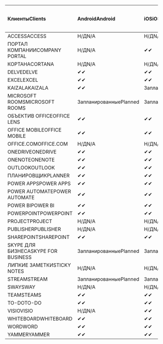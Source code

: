 <!-- This file is generated automatically. Changes made to this file will be overwritten.-->
|<span data-ttu-id="3adf0-101">Клиенты</span><span class="sxs-lookup"><span data-stu-id="3adf0-101">Clients</span></span>|<span data-ttu-id="3adf0-102">Android</span><span class="sxs-lookup"><span data-stu-id="3adf0-102">Android</span></span>|<span data-ttu-id="3adf0-103">iOS</span><span class="sxs-lookup"><span data-stu-id="3adf0-103">iOS</span></span>|<span data-ttu-id="3adf0-104">"Mac";</span><span class="sxs-lookup"><span data-stu-id="3adf0-104">Mac</span></span>|<span data-ttu-id="3adf0-105">Windows 10</span><span class="sxs-lookup"><span data-stu-id="3adf0-105">Windows 10</span></span><br><span data-ttu-id="3adf0-106">Desktop</span><span class="sxs-lookup"><span data-stu-id="3adf0-106">Desktop</span></span>|<span data-ttu-id="3adf0-107">Windows 10</span><span class="sxs-lookup"><span data-stu-id="3adf0-107">Windows 10</span></span><br><span data-ttu-id="3adf0-108">Современные приложения</span><span class="sxs-lookup"><span data-stu-id="3adf0-108">Modern Apps</span></span>|
|:-|:-|:-|:-|:-|:-|
|<span data-ttu-id="3adf0-109">ACCESS</span><span class="sxs-lookup"><span data-stu-id="3adf0-109">ACCESS</span></span>|<span data-ttu-id="3adf0-110">Н/Д</span><span class="sxs-lookup"><span data-stu-id="3adf0-110">N/A</span></span>|<span data-ttu-id="3adf0-111">Н/Д</span><span class="sxs-lookup"><span data-stu-id="3adf0-111">N/A</span></span>|<span data-ttu-id="3adf0-112">Н/Д</span><span class="sxs-lookup"><span data-stu-id="3adf0-112">N/A</span></span>|<span data-ttu-id="3adf0-113">✔</span><span class="sxs-lookup"><span data-stu-id="3adf0-113">✔</span></span>|<span data-ttu-id="3adf0-114">Н/Д</span><span class="sxs-lookup"><span data-stu-id="3adf0-114">N/A</span></span>|
|<span data-ttu-id="3adf0-115">ПОРТАЛ КОМПАНИИ</span><span class="sxs-lookup"><span data-stu-id="3adf0-115">COMPANY PORTAL</span></span>|<span data-ttu-id="3adf0-116">Н/Д</span><span class="sxs-lookup"><span data-stu-id="3adf0-116">N/A</span></span>|<span data-ttu-id="3adf0-117">✔</span><span class="sxs-lookup"><span data-stu-id="3adf0-117">✔</span></span>|<span data-ttu-id="3adf0-118">Запланированные</span><span class="sxs-lookup"><span data-stu-id="3adf0-118">Planned</span></span>|<span data-ttu-id="3adf0-119">Н/Д</span><span class="sxs-lookup"><span data-stu-id="3adf0-119">N/A</span></span>|<span data-ttu-id="3adf0-120">✔</span><span class="sxs-lookup"><span data-stu-id="3adf0-120">✔</span></span>|
|<span data-ttu-id="3adf0-121">КОРТАНА</span><span class="sxs-lookup"><span data-stu-id="3adf0-121">CORTANA</span></span>|<span data-ttu-id="3adf0-122">Н/Д</span><span class="sxs-lookup"><span data-stu-id="3adf0-122">N/A</span></span>|<span data-ttu-id="3adf0-123">Н/Д</span><span class="sxs-lookup"><span data-stu-id="3adf0-123">N/A</span></span>|<span data-ttu-id="3adf0-124">Н/Д</span><span class="sxs-lookup"><span data-stu-id="3adf0-124">N/A</span></span>|<span data-ttu-id="3adf0-125">Н/Д</span><span class="sxs-lookup"><span data-stu-id="3adf0-125">N/A</span></span>|<span data-ttu-id="3adf0-126">✔</span><span class="sxs-lookup"><span data-stu-id="3adf0-126">✔</span></span>|
|<span data-ttu-id="3adf0-127">DELVE</span><span class="sxs-lookup"><span data-stu-id="3adf0-127">DELVE</span></span>|<span data-ttu-id="3adf0-128">✔</span><span class="sxs-lookup"><span data-stu-id="3adf0-128">✔</span></span>|<span data-ttu-id="3adf0-129">✔</span><span class="sxs-lookup"><span data-stu-id="3adf0-129">✔</span></span>|<span data-ttu-id="3adf0-130">Н/Д</span><span class="sxs-lookup"><span data-stu-id="3adf0-130">N/A</span></span>|<span data-ttu-id="3adf0-131">Н/Д</span><span class="sxs-lookup"><span data-stu-id="3adf0-131">N/A</span></span>|<span data-ttu-id="3adf0-132">Н/Д</span><span class="sxs-lookup"><span data-stu-id="3adf0-132">N/A</span></span>|
|<span data-ttu-id="3adf0-133">EXCEL</span><span class="sxs-lookup"><span data-stu-id="3adf0-133">EXCEL</span></span>|<span data-ttu-id="3adf0-134">✔</span><span class="sxs-lookup"><span data-stu-id="3adf0-134">✔</span></span>|<span data-ttu-id="3adf0-135">✔</span><span class="sxs-lookup"><span data-stu-id="3adf0-135">✔</span></span>|<span data-ttu-id="3adf0-136">✔</span><span class="sxs-lookup"><span data-stu-id="3adf0-136">✔</span></span>|<span data-ttu-id="3adf0-137">✔</span><span class="sxs-lookup"><span data-stu-id="3adf0-137">✔</span></span>|<span data-ttu-id="3adf0-138">✔</span><span class="sxs-lookup"><span data-stu-id="3adf0-138">✔</span></span>|
|<span data-ttu-id="3adf0-139">KAIZALA</span><span class="sxs-lookup"><span data-stu-id="3adf0-139">KAIZALA</span></span>|<span data-ttu-id="3adf0-140">✔</span><span class="sxs-lookup"><span data-stu-id="3adf0-140">✔</span></span>|<span data-ttu-id="3adf0-141">Запланированные</span><span class="sxs-lookup"><span data-stu-id="3adf0-141">Planned</span></span>|<span data-ttu-id="3adf0-142">Н/Д</span><span class="sxs-lookup"><span data-stu-id="3adf0-142">N/A</span></span>|<span data-ttu-id="3adf0-143">Н/Д</span><span class="sxs-lookup"><span data-stu-id="3adf0-143">N/A</span></span>|<span data-ttu-id="3adf0-144">Н/Д</span><span class="sxs-lookup"><span data-stu-id="3adf0-144">N/A</span></span>|
|<span data-ttu-id="3adf0-145">MICROSOFT ROOMS</span><span class="sxs-lookup"><span data-stu-id="3adf0-145">MICROSOFT ROOMS</span></span>|<span data-ttu-id="3adf0-146">Запланированные</span><span class="sxs-lookup"><span data-stu-id="3adf0-146">Planned</span></span>|<span data-ttu-id="3adf0-147">Запланированные</span><span class="sxs-lookup"><span data-stu-id="3adf0-147">Planned</span></span>|<span data-ttu-id="3adf0-148">Н/Д</span><span class="sxs-lookup"><span data-stu-id="3adf0-148">N/A</span></span>|<span data-ttu-id="3adf0-149">Н/Д</span><span class="sxs-lookup"><span data-stu-id="3adf0-149">N/A</span></span>|<span data-ttu-id="3adf0-150">Н/Д</span><span class="sxs-lookup"><span data-stu-id="3adf0-150">N/A</span></span>|
|<span data-ttu-id="3adf0-151">ОБЪЕКТИВ OFFICE</span><span class="sxs-lookup"><span data-stu-id="3adf0-151">OFFICE LENS</span></span>|<span data-ttu-id="3adf0-152">✔</span><span class="sxs-lookup"><span data-stu-id="3adf0-152">✔</span></span>|<span data-ttu-id="3adf0-153">✔</span><span class="sxs-lookup"><span data-stu-id="3adf0-153">✔</span></span>|<span data-ttu-id="3adf0-154">Н/Д</span><span class="sxs-lookup"><span data-stu-id="3adf0-154">N/A</span></span>|<span data-ttu-id="3adf0-155">Н/Д</span><span class="sxs-lookup"><span data-stu-id="3adf0-155">N/A</span></span>|<span data-ttu-id="3adf0-156">Н/Д</span><span class="sxs-lookup"><span data-stu-id="3adf0-156">N/A</span></span>|
|<span data-ttu-id="3adf0-157">OFFICE MOBILE</span><span class="sxs-lookup"><span data-stu-id="3adf0-157">OFFICE MOBILE</span></span>|<span data-ttu-id="3adf0-158">✔</span><span class="sxs-lookup"><span data-stu-id="3adf0-158">✔</span></span>|<span data-ttu-id="3adf0-159">✔</span><span class="sxs-lookup"><span data-stu-id="3adf0-159">✔</span></span>|<span data-ttu-id="3adf0-160">Н/Д</span><span class="sxs-lookup"><span data-stu-id="3adf0-160">N/A</span></span>|<span data-ttu-id="3adf0-161">Н/Д</span><span class="sxs-lookup"><span data-stu-id="3adf0-161">N/A</span></span>|<span data-ttu-id="3adf0-162">Н/Д</span><span class="sxs-lookup"><span data-stu-id="3adf0-162">N/A</span></span>|
|<span data-ttu-id="3adf0-163">OFFICE.COM</span><span class="sxs-lookup"><span data-stu-id="3adf0-163">OFFICE.COM</span></span>|<span data-ttu-id="3adf0-164">Н/Д</span><span class="sxs-lookup"><span data-stu-id="3adf0-164">N/A</span></span>|<span data-ttu-id="3adf0-165">Н/Д</span><span class="sxs-lookup"><span data-stu-id="3adf0-165">N/A</span></span>|<span data-ttu-id="3adf0-166">Н/Д</span><span class="sxs-lookup"><span data-stu-id="3adf0-166">N/A</span></span>|<span data-ttu-id="3adf0-167">Н/Д</span><span class="sxs-lookup"><span data-stu-id="3adf0-167">N/A</span></span>|<span data-ttu-id="3adf0-168">✔</span><span class="sxs-lookup"><span data-stu-id="3adf0-168">✔</span></span>|
|<span data-ttu-id="3adf0-169">ONEDRIVE</span><span class="sxs-lookup"><span data-stu-id="3adf0-169">ONEDRIVE</span></span>|<span data-ttu-id="3adf0-170">✔</span><span class="sxs-lookup"><span data-stu-id="3adf0-170">✔</span></span>|<span data-ttu-id="3adf0-171">✔</span><span class="sxs-lookup"><span data-stu-id="3adf0-171">✔</span></span>|<span data-ttu-id="3adf0-172">Запланированные</span><span class="sxs-lookup"><span data-stu-id="3adf0-172">Planned</span></span>|<span data-ttu-id="3adf0-173">✔</span><span class="sxs-lookup"><span data-stu-id="3adf0-173">✔</span></span>|<span data-ttu-id="3adf0-174">✔</span><span class="sxs-lookup"><span data-stu-id="3adf0-174">✔</span></span>|
|<span data-ttu-id="3adf0-175">ONENOTE</span><span class="sxs-lookup"><span data-stu-id="3adf0-175">ONENOTE</span></span>|<span data-ttu-id="3adf0-176">✔</span><span class="sxs-lookup"><span data-stu-id="3adf0-176">✔</span></span>|<span data-ttu-id="3adf0-177">✔</span><span class="sxs-lookup"><span data-stu-id="3adf0-177">✔</span></span>|<span data-ttu-id="3adf0-178">✔</span><span class="sxs-lookup"><span data-stu-id="3adf0-178">✔</span></span>|<span data-ttu-id="3adf0-179">Запланированные</span><span class="sxs-lookup"><span data-stu-id="3adf0-179">Planned</span></span>|<span data-ttu-id="3adf0-180">✔</span><span class="sxs-lookup"><span data-stu-id="3adf0-180">✔</span></span>|
|<span data-ttu-id="3adf0-181">OUTLOOK</span><span class="sxs-lookup"><span data-stu-id="3adf0-181">OUTLOOK</span></span>|<span data-ttu-id="3adf0-182">✔</span><span class="sxs-lookup"><span data-stu-id="3adf0-182">✔</span></span>|<span data-ttu-id="3adf0-183">✔</span><span class="sxs-lookup"><span data-stu-id="3adf0-183">✔</span></span>|<span data-ttu-id="3adf0-184">✔</span><span class="sxs-lookup"><span data-stu-id="3adf0-184">✔</span></span>|<span data-ttu-id="3adf0-185">✔</span><span class="sxs-lookup"><span data-stu-id="3adf0-185">✔</span></span>|<span data-ttu-id="3adf0-186">✔</span><span class="sxs-lookup"><span data-stu-id="3adf0-186">✔</span></span>|
|<span data-ttu-id="3adf0-187">ПЛАНИРОВЩИК</span><span class="sxs-lookup"><span data-stu-id="3adf0-187">PLANNER</span></span>|<span data-ttu-id="3adf0-188">✔</span><span class="sxs-lookup"><span data-stu-id="3adf0-188">✔</span></span>|<span data-ttu-id="3adf0-189">✔</span><span class="sxs-lookup"><span data-stu-id="3adf0-189">✔</span></span>|<span data-ttu-id="3adf0-190">Н/Д</span><span class="sxs-lookup"><span data-stu-id="3adf0-190">N/A</span></span>|<span data-ttu-id="3adf0-191">Н/Д</span><span class="sxs-lookup"><span data-stu-id="3adf0-191">N/A</span></span>|<span data-ttu-id="3adf0-192">Н/Д</span><span class="sxs-lookup"><span data-stu-id="3adf0-192">N/A</span></span>|
|<span data-ttu-id="3adf0-193">POWER APPS</span><span class="sxs-lookup"><span data-stu-id="3adf0-193">POWER APPS</span></span>|<span data-ttu-id="3adf0-194">✔</span><span class="sxs-lookup"><span data-stu-id="3adf0-194">✔</span></span>|<span data-ttu-id="3adf0-195">✔</span><span class="sxs-lookup"><span data-stu-id="3adf0-195">✔</span></span>|<span data-ttu-id="3adf0-196">Н/Д</span><span class="sxs-lookup"><span data-stu-id="3adf0-196">N/A</span></span>|<span data-ttu-id="3adf0-197">Н/Д</span><span class="sxs-lookup"><span data-stu-id="3adf0-197">N/A</span></span>|<span data-ttu-id="3adf0-198">Запланированные</span><span class="sxs-lookup"><span data-stu-id="3adf0-198">Planned</span></span>|
|<span data-ttu-id="3adf0-199">POWER AUTOMATE</span><span class="sxs-lookup"><span data-stu-id="3adf0-199">POWER AUTOMATE</span></span>|<span data-ttu-id="3adf0-200">✔</span><span class="sxs-lookup"><span data-stu-id="3adf0-200">✔</span></span>|<span data-ttu-id="3adf0-201">✔</span><span class="sxs-lookup"><span data-stu-id="3adf0-201">✔</span></span>|<span data-ttu-id="3adf0-202">Н/Д</span><span class="sxs-lookup"><span data-stu-id="3adf0-202">N/A</span></span>|<span data-ttu-id="3adf0-203">Н/Д</span><span class="sxs-lookup"><span data-stu-id="3adf0-203">N/A</span></span>|<span data-ttu-id="3adf0-204">Н/Д</span><span class="sxs-lookup"><span data-stu-id="3adf0-204">N/A</span></span>|
|<span data-ttu-id="3adf0-205">POWER BI</span><span class="sxs-lookup"><span data-stu-id="3adf0-205">POWER BI</span></span>|<span data-ttu-id="3adf0-206">✔</span><span class="sxs-lookup"><span data-stu-id="3adf0-206">✔</span></span>|<span data-ttu-id="3adf0-207">✔</span><span class="sxs-lookup"><span data-stu-id="3adf0-207">✔</span></span>|<span data-ttu-id="3adf0-208">Н/Д</span><span class="sxs-lookup"><span data-stu-id="3adf0-208">N/A</span></span>|<span data-ttu-id="3adf0-209">Запланированные</span><span class="sxs-lookup"><span data-stu-id="3adf0-209">Planned</span></span>|<span data-ttu-id="3adf0-210">✔</span><span class="sxs-lookup"><span data-stu-id="3adf0-210">✔</span></span>|
|<span data-ttu-id="3adf0-211">POWERPOINT</span><span class="sxs-lookup"><span data-stu-id="3adf0-211">POWERPOINT</span></span>|<span data-ttu-id="3adf0-212">✔</span><span class="sxs-lookup"><span data-stu-id="3adf0-212">✔</span></span>|<span data-ttu-id="3adf0-213">✔</span><span class="sxs-lookup"><span data-stu-id="3adf0-213">✔</span></span>|<span data-ttu-id="3adf0-214">✔</span><span class="sxs-lookup"><span data-stu-id="3adf0-214">✔</span></span>|<span data-ttu-id="3adf0-215">✔</span><span class="sxs-lookup"><span data-stu-id="3adf0-215">✔</span></span>|<span data-ttu-id="3adf0-216">✔</span><span class="sxs-lookup"><span data-stu-id="3adf0-216">✔</span></span>|
|<span data-ttu-id="3adf0-217">PROJECT</span><span class="sxs-lookup"><span data-stu-id="3adf0-217">PROJECT</span></span>|<span data-ttu-id="3adf0-218">Н/Д</span><span class="sxs-lookup"><span data-stu-id="3adf0-218">N/A</span></span>|<span data-ttu-id="3adf0-219">Н/Д</span><span class="sxs-lookup"><span data-stu-id="3adf0-219">N/A</span></span>|<span data-ttu-id="3adf0-220">Н/Д</span><span class="sxs-lookup"><span data-stu-id="3adf0-220">N/A</span></span>|<span data-ttu-id="3adf0-221">✔</span><span class="sxs-lookup"><span data-stu-id="3adf0-221">✔</span></span>|<span data-ttu-id="3adf0-222">Н/Д</span><span class="sxs-lookup"><span data-stu-id="3adf0-222">N/A</span></span>|
|<span data-ttu-id="3adf0-223">PUBLISHER</span><span class="sxs-lookup"><span data-stu-id="3adf0-223">PUBLISHER</span></span>|<span data-ttu-id="3adf0-224">Н/Д</span><span class="sxs-lookup"><span data-stu-id="3adf0-224">N/A</span></span>|<span data-ttu-id="3adf0-225">Н/Д</span><span class="sxs-lookup"><span data-stu-id="3adf0-225">N/A</span></span>|<span data-ttu-id="3adf0-226">Н/Д</span><span class="sxs-lookup"><span data-stu-id="3adf0-226">N/A</span></span>|<span data-ttu-id="3adf0-227">✔</span><span class="sxs-lookup"><span data-stu-id="3adf0-227">✔</span></span>|<span data-ttu-id="3adf0-228">Н/Д</span><span class="sxs-lookup"><span data-stu-id="3adf0-228">N/A</span></span>|
|<span data-ttu-id="3adf0-229">SHAREPOINT</span><span class="sxs-lookup"><span data-stu-id="3adf0-229">SHAREPOINT</span></span>|<span data-ttu-id="3adf0-230">✔</span><span class="sxs-lookup"><span data-stu-id="3adf0-230">✔</span></span>|<span data-ttu-id="3adf0-231">✔</span><span class="sxs-lookup"><span data-stu-id="3adf0-231">✔</span></span>|<span data-ttu-id="3adf0-232">Н/Д</span><span class="sxs-lookup"><span data-stu-id="3adf0-232">N/A</span></span>|<span data-ttu-id="3adf0-233">Н/Д</span><span class="sxs-lookup"><span data-stu-id="3adf0-233">N/A</span></span>|<span data-ttu-id="3adf0-234">Н/Д</span><span class="sxs-lookup"><span data-stu-id="3adf0-234">N/A</span></span>|
|<span data-ttu-id="3adf0-235">SKYPE ДЛЯ БИЗНЕСА</span><span class="sxs-lookup"><span data-stu-id="3adf0-235">SKYPE FOR BUSINESS</span></span>|<span data-ttu-id="3adf0-236">Запланированные</span><span class="sxs-lookup"><span data-stu-id="3adf0-236">Planned</span></span>|<span data-ttu-id="3adf0-237">Запланированные</span><span class="sxs-lookup"><span data-stu-id="3adf0-237">Planned</span></span>|<span data-ttu-id="3adf0-238">Н/Д</span><span class="sxs-lookup"><span data-stu-id="3adf0-238">N/A</span></span>|<span data-ttu-id="3adf0-239">Н/Д</span><span class="sxs-lookup"><span data-stu-id="3adf0-239">N/A</span></span>|<span data-ttu-id="3adf0-240">Н/Д</span><span class="sxs-lookup"><span data-stu-id="3adf0-240">N/A</span></span>|
|<span data-ttu-id="3adf0-241">ЛИПКИЕ ЗАМЕТКИ</span><span class="sxs-lookup"><span data-stu-id="3adf0-241">STICKY NOTES</span></span>|<span data-ttu-id="3adf0-242">Н/Д</span><span class="sxs-lookup"><span data-stu-id="3adf0-242">N/A</span></span>|<span data-ttu-id="3adf0-243">Н/Д</span><span class="sxs-lookup"><span data-stu-id="3adf0-243">N/A</span></span>|<span data-ttu-id="3adf0-244">Н/Д</span><span class="sxs-lookup"><span data-stu-id="3adf0-244">N/A</span></span>|<span data-ttu-id="3adf0-245">Н/Д</span><span class="sxs-lookup"><span data-stu-id="3adf0-245">N/A</span></span>|<span data-ttu-id="3adf0-246">✔</span><span class="sxs-lookup"><span data-stu-id="3adf0-246">✔</span></span>|
|<span data-ttu-id="3adf0-247">STREAM</span><span class="sxs-lookup"><span data-stu-id="3adf0-247">STREAM</span></span>|<span data-ttu-id="3adf0-248">Запланированные</span><span class="sxs-lookup"><span data-stu-id="3adf0-248">Planned</span></span>|<span data-ttu-id="3adf0-249">Запланированные</span><span class="sxs-lookup"><span data-stu-id="3adf0-249">Planned</span></span>|<span data-ttu-id="3adf0-250">Н/Д</span><span class="sxs-lookup"><span data-stu-id="3adf0-250">N/A</span></span>|<span data-ttu-id="3adf0-251">Н/Д</span><span class="sxs-lookup"><span data-stu-id="3adf0-251">N/A</span></span>|<span data-ttu-id="3adf0-252">Н/Д</span><span class="sxs-lookup"><span data-stu-id="3adf0-252">N/A</span></span>|
|<span data-ttu-id="3adf0-253">SWAY</span><span class="sxs-lookup"><span data-stu-id="3adf0-253">SWAY</span></span>|<span data-ttu-id="3adf0-254">Н/Д</span><span class="sxs-lookup"><span data-stu-id="3adf0-254">N/A</span></span>|<span data-ttu-id="3adf0-255">Н/Д</span><span class="sxs-lookup"><span data-stu-id="3adf0-255">N/A</span></span>|<span data-ttu-id="3adf0-256">Н/Д</span><span class="sxs-lookup"><span data-stu-id="3adf0-256">N/A</span></span>|<span data-ttu-id="3adf0-257">Н/Д</span><span class="sxs-lookup"><span data-stu-id="3adf0-257">N/A</span></span>|<span data-ttu-id="3adf0-258">✔</span><span class="sxs-lookup"><span data-stu-id="3adf0-258">✔</span></span>|
|<span data-ttu-id="3adf0-259">TEAMS</span><span class="sxs-lookup"><span data-stu-id="3adf0-259">TEAMS</span></span>|<span data-ttu-id="3adf0-260">✔</span><span class="sxs-lookup"><span data-stu-id="3adf0-260">✔</span></span>|<span data-ttu-id="3adf0-261">✔</span><span class="sxs-lookup"><span data-stu-id="3adf0-261">✔</span></span>|<span data-ttu-id="3adf0-262">✔</span><span class="sxs-lookup"><span data-stu-id="3adf0-262">✔</span></span>|<span data-ttu-id="3adf0-263">✔</span><span class="sxs-lookup"><span data-stu-id="3adf0-263">✔</span></span>|<span data-ttu-id="3adf0-264">Н/Д</span><span class="sxs-lookup"><span data-stu-id="3adf0-264">N/A</span></span>|
|<span data-ttu-id="3adf0-265">TO-DO</span><span class="sxs-lookup"><span data-stu-id="3adf0-265">TO-DO</span></span>|<span data-ttu-id="3adf0-266">✔</span><span class="sxs-lookup"><span data-stu-id="3adf0-266">✔</span></span>|<span data-ttu-id="3adf0-267">✔</span><span class="sxs-lookup"><span data-stu-id="3adf0-267">✔</span></span>|<span data-ttu-id="3adf0-268">Н/Д</span><span class="sxs-lookup"><span data-stu-id="3adf0-268">N/A</span></span>|<span data-ttu-id="3adf0-269">Н/Д</span><span class="sxs-lookup"><span data-stu-id="3adf0-269">N/A</span></span>|<span data-ttu-id="3adf0-270">✔</span><span class="sxs-lookup"><span data-stu-id="3adf0-270">✔</span></span>|
|<span data-ttu-id="3adf0-271">VISIO</span><span class="sxs-lookup"><span data-stu-id="3adf0-271">VISIO</span></span>|<span data-ttu-id="3adf0-272">Н/Д</span><span class="sxs-lookup"><span data-stu-id="3adf0-272">N/A</span></span>|<span data-ttu-id="3adf0-273">✔</span><span class="sxs-lookup"><span data-stu-id="3adf0-273">✔</span></span>|<span data-ttu-id="3adf0-274">Н/Д</span><span class="sxs-lookup"><span data-stu-id="3adf0-274">N/A</span></span>|<span data-ttu-id="3adf0-275">✔</span><span class="sxs-lookup"><span data-stu-id="3adf0-275">✔</span></span>|<span data-ttu-id="3adf0-276">Н/Д</span><span class="sxs-lookup"><span data-stu-id="3adf0-276">N/A</span></span>|
|<span data-ttu-id="3adf0-277">WHITEBOARD</span><span class="sxs-lookup"><span data-stu-id="3adf0-277">WHITEBOARD</span></span>|<span data-ttu-id="3adf0-278">✔</span><span class="sxs-lookup"><span data-stu-id="3adf0-278">✔</span></span>|<span data-ttu-id="3adf0-279">✔</span><span class="sxs-lookup"><span data-stu-id="3adf0-279">✔</span></span>|<span data-ttu-id="3adf0-280">Н/Д</span><span class="sxs-lookup"><span data-stu-id="3adf0-280">N/A</span></span>|<span data-ttu-id="3adf0-281">Н/Д</span><span class="sxs-lookup"><span data-stu-id="3adf0-281">N/A</span></span>|<span data-ttu-id="3adf0-282">✔</span><span class="sxs-lookup"><span data-stu-id="3adf0-282">✔</span></span>|
|<span data-ttu-id="3adf0-283">WORD</span><span class="sxs-lookup"><span data-stu-id="3adf0-283">WORD</span></span>|<span data-ttu-id="3adf0-284">✔</span><span class="sxs-lookup"><span data-stu-id="3adf0-284">✔</span></span>|<span data-ttu-id="3adf0-285">✔</span><span class="sxs-lookup"><span data-stu-id="3adf0-285">✔</span></span>|<span data-ttu-id="3adf0-286">✔</span><span class="sxs-lookup"><span data-stu-id="3adf0-286">✔</span></span>|<span data-ttu-id="3adf0-287">✔</span><span class="sxs-lookup"><span data-stu-id="3adf0-287">✔</span></span>|<span data-ttu-id="3adf0-288">✔</span><span class="sxs-lookup"><span data-stu-id="3adf0-288">✔</span></span>|
|<span data-ttu-id="3adf0-289">YAMMER</span><span class="sxs-lookup"><span data-stu-id="3adf0-289">YAMMER</span></span>|<span data-ttu-id="3adf0-290">✔</span><span class="sxs-lookup"><span data-stu-id="3adf0-290">✔</span></span>|<span data-ttu-id="3adf0-291">✔</span><span class="sxs-lookup"><span data-stu-id="3adf0-291">✔</span></span>|<span data-ttu-id="3adf0-292">Н/Д</span><span class="sxs-lookup"><span data-stu-id="3adf0-292">N/A</span></span>|<span data-ttu-id="3adf0-293">Запланированные</span><span class="sxs-lookup"><span data-stu-id="3adf0-293">Planned</span></span>|<span data-ttu-id="3adf0-294">Н/Д</span><span class="sxs-lookup"><span data-stu-id="3adf0-294">N/A</span></span>|
